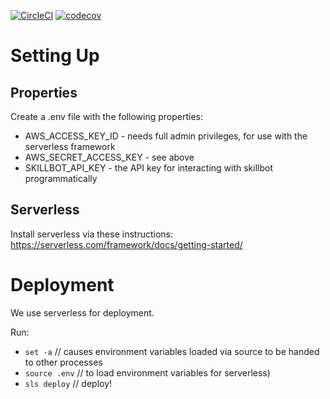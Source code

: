[![CircleCI](https://circleci.com/gh/skillbotio/default-skill.svg?style=svg&circle-token=efa423477cdf3ac7c0e7850fbebb5576e3c8dea3)](https://circleci.com/gh/skillbotio/default-skill)
[![codecov](https://codecov.io/gh/skillbotio/default-skill/branch/master/graph/badge.svg?token=JlrI312rZ6)](https://codecov.io/gh/skillbotio/default-skill)

# Setting Up
## Properties
Create a .env file with the following properties:

* AWS_ACCESS_KEY_ID - needs full admin privileges, for use with the serverless framework
* AWS_SECRET_ACCESS_KEY - see above
* SKILLBOT_API_KEY - the API key for interacting with skillbot programmatically

## Serverless
Install serverless via these instructions:
https://serverless.com/framework/docs/getting-started/

# Deployment
We use serverless for deployment.

Run:  
* `set -a` // causes environment variables loaded via source to be handed to other processes
* `source .env` // to load environment variables for serverless)  
* `sls deploy` // deploy!  

